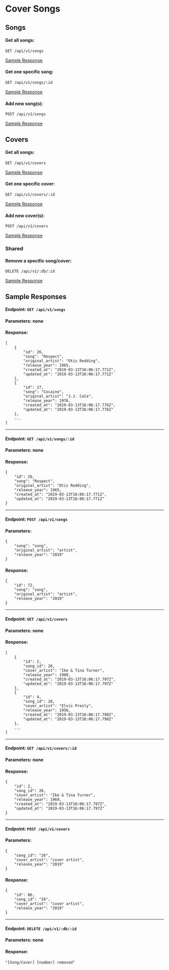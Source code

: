 # Cover Songs

## Songs

#### Get all songs:
    GET /api/v1/songs
   [Sample Response](https://github.com/geet084/cover-songs#endpoint)
#### Get one specific song:
    GET /api/v1/songs/:id
   [Sample Response](https://github.com/geet084/cover-songs#endpoint-1)
#### Add new song(s):
    POST /api/v1/songs
   [Sample Response](https://github.com/geet084/cover-songs#endpoint-2)
## Covers
#### Get all songs:
    GET /api/v1/covers
   [Sample Response](https://github.com/geet084/cover-songs#endpoint-3)
#### Get one specific cover:
    GET /api/v1/covers/:id
   [Sample Response](https://github.com/geet084/cover-songs#endpoint-4)
#### Add new cover(s):
    POST /api/v1/covers
   [Sample Response](https://github.com/geet084/cover-songs#endpoint-5)
### Shared
#### Remove a specific song/cover:
    DELETE /api/v1/:db/:id
   [Sample Response](https://github.com/geet084/cover-songs#endpoint-6)
## Sample Responses
#### Endpoint: ```GET /api/v1/songs```
#### Parameters: none
#### Response:
```
[
    {
        "id": 26,
        "song": "Respect",
        "original_artist": "Otis Redding",
        "release_year": 1965,
        "created_at": "2019-03-13T16:06:17.771Z",
        "updated_at": "2019-03-13T16:06:17.771Z"
    },
    {
        "id": 27,
        "song": "Cocaine",
        "original_artist": "J.J. Cale",
        "release_year": 1976,
        "created_at": "2019-03-13T16:06:17.776Z",
        "updated_at": "2019-03-13T16:06:17.776Z"
    },
    ...
]
```
---
#### Endpoint: ```GET /api/v1/songs/:id```
#### Parameters: none
#### Response:
```
{
    "id": 26,
    "song": "Respect",
    "original_artist": "Otis Redding",
    "release_year": 1965,
    "created_at": "2019-03-13T16:06:17.771Z",
    "updated_at": "2019-03-13T16:06:17.771Z"
}
```
---
#### Endpoint: ```POST /api/v1/songs```
#### Parameters:
```
{
    "song": "song",
    "original_artist": "artist",
    "release_year": "2019"
}
```
#### Response:
```
{
    "id": 72,
    "song": "song",
    "original_artist": "artist",
    "release_year": "2019"
}
```
---
#### Endpoint: ```GET /api/v1/covers```
#### Parameters: none
#### Response:
```
[
    {
        "id": 2,
        "song_id": 26,
        "cover_artist": "Ike & Tina Turner",
        "release_year": 1969,
        "created_at": "2019-03-13T16:06:17.797Z",
        "updated_at": "2019-03-13T16:06:17.797Z"
    },
    {
        "id": 4,
        "song_id": 28,
        "cover_artist": "Elvis Presly",
        "release_year": 1956,
        "created_at": "2019-03-13T16:06:17.798Z",
        "updated_at": "2019-03-13T16:06:17.798Z"
    },
    ...
]
```
---
#### Endpoint: ```GET /api/v1/covers/:id```
#### Parameters: none
#### Response:
```
{
    "id": 2,
    "song_id": 26,
    "cover_artist": "Ike & Tina Turner",
    "release_year": 1969,
    "created_at": "2019-03-13T16:06:17.797Z",
    "updated_at": "2019-03-13T16:06:17.797Z"
}
```
---
#### Endpoint: ```POST /api/v1/covers```
#### Parameters:
```
{
	"song_id": "26",
	"cover_artist": "cover artist",
	"release_year": "2019"
}
```
#### Response:
```
{
    "id": 86,
    "song_id": "26",
    "cover_artist": "cover artist",
    "release_year": "2019"
}
```
---
#### Endpoint: ```DELETE /api/v1/:db/:id```
#### Parameters: none
#### Response:
```"[Song/Cover] [number] removed"```
